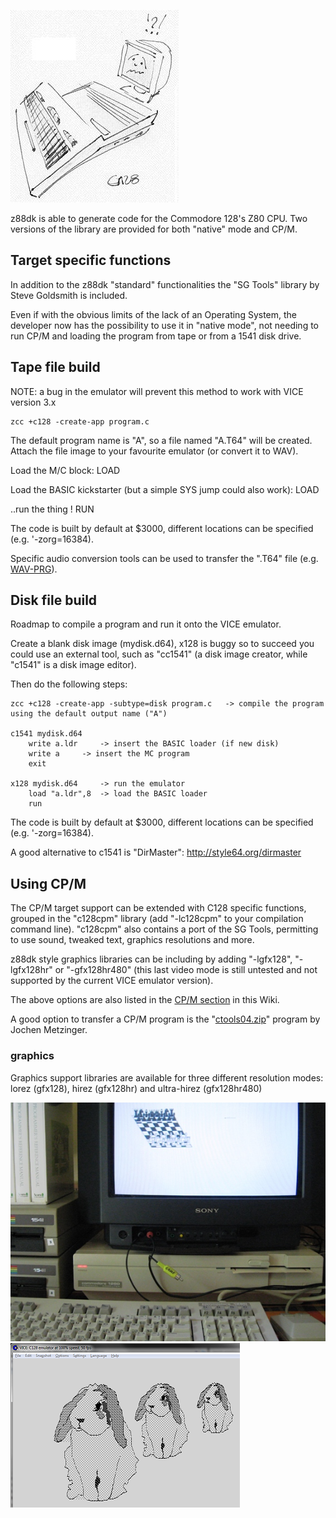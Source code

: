 
![](images/platform/c128b.jpg)

z88dk is able to generate code for the Commodore 128's Z80 CPU.
Two versions of the library are provided for both "native" mode and CP/M.



## Target specific functions

In addition to the z88dk "standard" functionalities the "SG Tools" library by Steve Goldsmith is included.

Even if with the obvious limits of the lack of an Operating System, the developer now has the possibility to use it in "native mode", not needing to run CP/M and loading the program from tape or from a 1541 disk drive.


## Tape file build

NOTE: a bug in the emulator will prevent this method to work with VICE version 3.x 

	zcc +c128 -create-app program.c

The default program name is "A", so a file named "A.T64" will be created.
Attach the file image to your favourite emulator (or convert it to WAV).

Load the M/C block:
	LOAD

Load the BASIC kickstarter (but a simple SYS jump could also work):
	LOAD

..run the thing !
	RUN

The code is built by default at $3000, different locations can be specified (e.g. '-zorg=16384).

Specific audio conversion tools can be used to transfer the ".T64" file (e.g. [WAV-PRG](https://sourceforge.net/projects/wav-prg/)).


## Disk file build

Roadmap to compile a program and run it onto the VICE emulator.

Create a blank disk image (mydisk.d64), x128 is buggy so to succeed you could use an external tool, such as "cc1541" (a disk image creator, while "c1541" is a disk image editor).

Then do the following steps:

	zcc +c128 -create-app -subtype=disk program.c 	-> compile the program using the default output name ("A")
	
	c1541 mydisk.d64
		write a.ldr 	-> insert the BASIC loader (if new disk)
		write a 	-> insert the MC program
		exit

	x128 mydisk.d64 	-> run the emulator
		load "a.ldr",8 	-> load the BASIC loader
		run


The code is built by default at $3000, different locations can be specified (e.g. '-zorg=16384).

A good alternative to c1541 is "DirMaster":  http://style64.org/dirmaster

## Using CP/M

The CP/M target support can be extended with C128 specific functions, grouped in the "c128cpm" library (add "-lc128cpm" to your compilation command line).   "c128cpm" also contains a port of the SG Tools, permitting to use sound, tweaked text, graphics resolutions and more.

z88dk style graphics libraries can be including by adding "-lgfx128", "-lgfx128hr" or "-gfx128hr480" (this last video mode is still untested and not supported by the current VICE emulator version).

The above options are also listed in the [CP/M section](Platform---CPM#hardware-specific-extensions) in this Wiki.

A good option to transfer a CP/M program is the "[ctools04.zip](http://zimmers.net/anonftp/pub/cbm/crossplatform/converters/unix/ctools04.zip)" program by Jochen Metzinger.


### graphics

Graphics support libraries are available for three different resolution modes:  lorez (gfx128), hirez (gfx128hr) and ultra-hirez (gfx128hr480)

![](images/platform/c128chess.jpg) ![](images/platform/c128rabbit.png)

